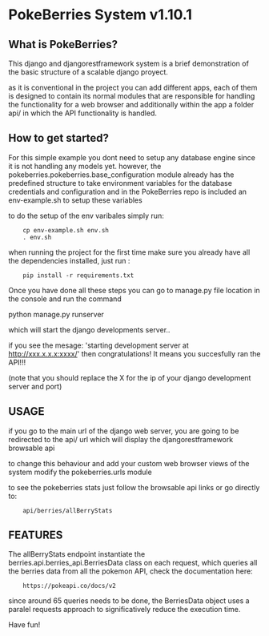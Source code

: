 # PokeBerries System v1.10.1

 ## What is PokeBerries? 

This django and djangorestframework system is a brief demonstration of the basic structure of 
a scalable django proyect. 

as it is conventional in the project you can add different apps, each of them is designed to contain
its normal modules that are responsible for handling the functionality for a web browser and 
additionally within the app a folder api/ in which the API functionality is handled.

 ## How to get started? 

For this simple example you dont need to setup any database engine since it is not handling any models yet.
however, the pokeberries.pokeberries.base_configuration module already has the predefined structure to take
environment variables for the database credentials and configuration and in the PokeBerries repo is included
an env-example.sh to setup these variables

to do the setup of the env varibales simply run:
 
        cp env-example.sh env.sh
        . env.sh

when running the project for the first time make sure you already have all the dependencies installed,
just run :

        pip install -r requirements.txt

Once you have done all these steps you can go to manage.py file location in the console and run
the command

python manage.py runserver

which will start the django developments server.. 

if you see the mesage: 'starting development server at http://xxx.x.x.x:xxxx/'
then congratulations! It means you succesfully ran the API!!!

(note that you should replace the X for the ip of your django development server and port)

 ## USAGE

if you go to the main url of the django web server, you are going to be redirected to the api/ url 
which will display the djangorestframework browsable api

to change this behaviour and add your custom web browser views of the system modify the pokeberries.urls module


to see the pokeberries stats just follow the browsable api links or go directly to:
 
        api/berries/allBerryStats

## FEATURES

The allBerryStats endpoint instantiate the berries.api.berries_api.BerriesData class
on each request, which queries all the berries data from all the  pokemon API, check the documentation here:

        https://pokeapi.co/docs/v2


since around 65 queries needs to be done, the BerriesData object uses a paralel requests approach 
to significatively reduce the execution time.

Have fun!
